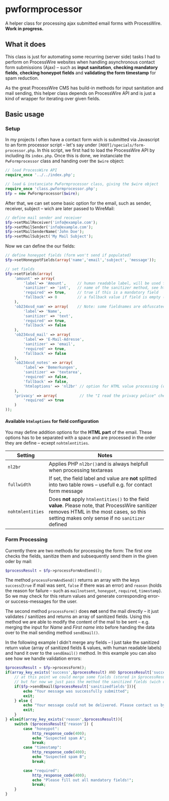 # pwformprocessor
A helper class for processing ajax submitted email forms with ProcessWire. **Work in progress.**

## What it does
This class is just for automating some recurring (server side) tasks I had to perform on ProcessWire websites when handling  asynchronous contact form submissions (Ajax) – such as **input sanitation**, **checking mandatory fields**, **checking honeypot fields** and **validating the form timestamp** for spam reduction.

As the great ProcessWire CMS has build-in methods for input sanitation and mail sending, this helper class depends on ProcessWire API and is just a kind of wrapper for iterating over given fields. 

## Basic usage
### Setup
In my projects I often have a contact form wich is submitted via Javascript to an form processor script – let's say under `[ROOT]/specials/form-processor.php`. In this script, we first had to load the ProcessWire API by including its `index.php`. Once this is done, we instanciate the `PwFormprocessor` class and handing over the `$wire` object:

```php
// load ProcessWire API
require_once '../../index.php';

// load & instanciate PwFormprocessor class, giving the $wire object
require_once 'class.pwformprocessor.php';
$fp = new PwFormprocessor($wire);
```

After that, we can set some basic option for the email, such as sender, receiver, subject – wich are later passed to WireMail:

```php
// define mail sender and receiver
$fp->setMailReceiver('info@example.com');
$fp->setMailSender('info@example.com');
$fp->setMailSenderName('John Doe');
$fp->setMailSubject('My Mail Subject');
```

Now we can define the our fields:

```php
// define honeypot fields (form won't send if populated)
$fp->setHoneypotFields(array('name','email','subject', 'message'));

// set fields
$fp->setFields(array(
    'amount' => array(
        'label'=> 'Amount',     // human readable label, will be used for email output (no laben = no output in email)
        'sanitizer' => 'int',   // name of the sanitizer method, see https://processwire.com/api/ref/sanitizer/
        'required' => true,     // true if this is a mandatory field
        'fallback' => 0         // a fallback value if field is empty (only usefull for non-mandatory fields)
    ),
    'ob234xsd_nam' => array(    // Note: some fieldnames are obfuscated with a random prefix in this example
        'label'=> 'Name',
        'sanitizer' => 'text',
        'required' => true,
        'fallback' => false
    ),
    'ob234xsd_mail' => array(
        'label'=> 'E-Mail-Adresse',
        'sanitizer' => 'email',
        'required' => true,
        'fallback' => false
    ),
    'ob234xsd_notes' => array(
        'label'=> 'Bemerkungen',
        'sanitizer' => 'textarea',
        'required' => false,
        'fallback' => false,
        'htmloptions' => 'nl2br' // option for HTML value processing (optional)
    ),
    'privacy' => array(          // the "I read the privacy police" checkbox, mandatory but does not show in email because of missing label
        'required' => true
    )
));
```
#### Available `htmloptions` for field configuration
You may define addition options for the **HTML part** of the email. These options has to be separated with a space and are processed in the order they are define – ecxept `nohtmlentities`.

| Setting          | Notes                                                                  |
|------------------|------------------------------------------------------------------------|
| `nl2br`          | Applies PHP `nl2br()`and is always helpfull when processing textareas  |
| `fullwidth`      | If set, the field label and value are **not** splitted into two table rows – usefull e.g. for contact form message  |
| `nohtmlentities` | Does **not** apply `htmlentities()` to the field **value**. Please note, that ProcessWire sanitizer removes HTML in the most cases, so this setting makes only sense if no `sanitizer` defined |


### Form Processing
Currently there are two methods for processing the form: The first one checks the fields, sanitize them and subsequently send them in the given oder by mail:

```php
$processResult = $fp->processFormAndSend();
```

The method `processFormAndSend()` returns an array with the keys `success`(`true` if mail was sent, `false` if there was an error) and `reason` (holds the reason for failure – such as `mailnotsent`, `honeypot`, `required`, `timestamp`). So we may check for this return values and generate corresponding error- or success-messages for the user.

The second method `processForm()` does **not** send the mail directly – it just validates / sanitizes and returns an array of sanitized fields. Using this method we are able to modify the content of the mail to be sent – e.g. merging the input for _Name_ and _First name_ into before handing the data over to the mail sending method `sendEmail()`.

In the following example I didn't merge any fields – I just take the sanitized return value (array of sanitized fields & values, with human readable labels) and hand it over to the `sendEmail()` method. In this example you can also see how we handle validation errors:

```php
$processResult = $fp->processForm();
if(array_key_exists('success',$processResult) AND $processResult['success'] == true){
    // at this point we could merge some fields (stored in $processResult['sanitizedfields']) for the html generation
    // but for now we just pass the method the sanitized fields (wich contains labels and values)
    if($fp->sendEmail($processResult['sanitizedfields'])){
        echo "Your message was successfully submitted";
        exit;
    } else {
        echo "Your message could not be delivered. Please contact us by phone.";
        exit;
    }
} elseif(array_key_exists('reason',$processResult)){
    switch ($processResult['reason']) {
        case "honeypot":
            http_response_code(400);
            echo "Suspected spam A";
            break;
        case "timestamp":
            http_response_code(400);
            echo "Suspected spam B";
            break;

        case "required":
            http_response_code(400);
            echo "Please fill out all mandatory fields!";
            break;
    }
}
```


